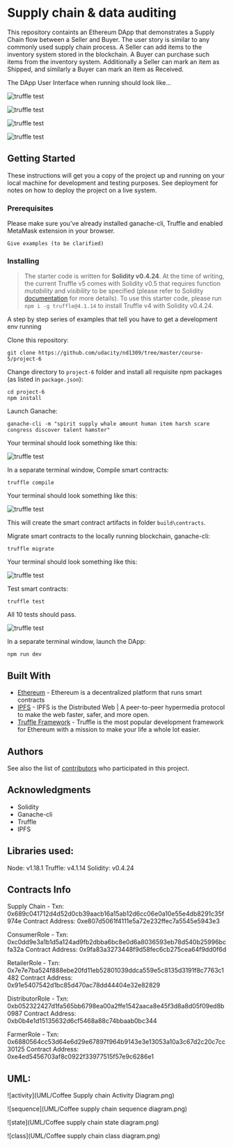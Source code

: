 # Supply chain & data auditing

This repository containts an Ethereum DApp that demonstrates a Supply Chain flow between a Seller and Buyer. The user story is similar to any commonly used supply chain process. A Seller can add items to the inventory system stored in the blockchain. A Buyer can purchase such items from the inventory system. Additionally a Seller can mark an item as Shipped, and similarly a Buyer can mark an item as Received.

The DApp User Interface when running should look like...

![truffle test](images/ftc_product_overview.png)

![truffle test](images/ftc_farm_details.png)

![truffle test](images/ftc_product_details.png)

![truffle test](images/ftc_transaction_history.png)


## Getting Started

These instructions will get you a copy of the project up and running on your local machine for development and testing purposes. See deployment for notes on how to deploy the project on a live system.

### Prerequisites

Please make sure you've already installed ganache-cli, Truffle and enabled MetaMask extension in your browser.

```
Give examples (to be clarified)
```

### Installing

> The starter code is written for **Solidity v0.4.24**. At the time of writing, the current Truffle v5 comes with Solidity v0.5 that requires function *mutability* and *visibility* to be specified (please refer to Solidity [documentation](https://docs.soliditylang.org/en/v0.5.0/050-breaking-changes.html) for more details). To use this starter code, please run `npm i -g truffle@4.1.14` to install Truffle v4 with Solidity v0.4.24. 

A step by step series of examples that tell you have to get a development env running

Clone this repository:

```
git clone https://github.com/udacity/nd1309/tree/master/course-5/project-6
```

Change directory to ```project-6``` folder and install all requisite npm packages (as listed in ```package.json```):

```
cd project-6
npm install
```

Launch Ganache:

```
ganache-cli -m "spirit supply whale amount human item harsh scare congress discover talent hamster"
```

Your terminal should look something like this:

![truffle test](images/ganache-cli.png)

In a separate terminal window, Compile smart contracts:

```
truffle compile
```

Your terminal should look something like this:

![truffle test](images/truffle_compile.png)

This will create the smart contract artifacts in folder ```build\contracts```.

Migrate smart contracts to the locally running blockchain, ganache-cli:

```
truffle migrate
```

Your terminal should look something like this:

![truffle test](images/truffle_migrate.png)

Test smart contracts:

```
truffle test
```

All 10 tests should pass.

![truffle test](images/truffle_test.png)

In a separate terminal window, launch the DApp:

```
npm run dev
```

## Built With

* [Ethereum](https://www.ethereum.org/) - Ethereum is a decentralized platform that runs smart contracts
* [IPFS](https://ipfs.io/) - IPFS is the Distributed Web | A peer-to-peer hypermedia protocol
to make the web faster, safer, and more open.
* [Truffle Framework](http://truffleframework.com/) - Truffle is the most popular development framework for Ethereum with a mission to make your life a whole lot easier.


## Authors

See also the list of [contributors](https://github.com/your/project/contributors.md) who participated in this project.

## Acknowledgments

* Solidity
* Ganache-cli
* Truffle
* IPFS

## Libraries used:
Node: v1.18.1
Truffle: v4.1.14
Solidity: v0.4.24

## Contracts Info
Supply Chain -
Txn: 0x689c041712d4d52d0cb39aacb16a15ab12d6cc06e0a10e55e4db8291c35f974e
Contract Address: 0xe807d5061f4111e5a72e232ffec7a5545e5943e3

ConsumerRole - 
Txn: 0xc0dd9e3a1b1d5a124ad9fb2dbba6bc8e0d6a8036593eb78d540b25996bcfa32a
Contract Address: 0x9fa83a3273448f9d58fec6cb275cea64f9dd0f6d

RetailerRole - 
Txn: 0x7e7e7ba524f888ebe20fd11eb52801039ddca559e5c8135d3191f8c7763c1482
Contract Address: 0x91e5407542d1bc85d470ac78dd44404e32e82829

DistributorRole - 
Txn: 0xb052322427d1fa565bb6798ea00a2ffe1542aaca8e45f3d8a8d05f09ed8b0987
Contract Address: 0xb0b4e1d15135632d6cf5468a88c74bbaab0bc344

FarmerRole - 
Txn: 0x6880564cc53d64e6d29e67897f964b9143e3e13053a10a3c67d2c20c7cc30125
Contract Address: 0xe4ed5456703af8c0922f33977515f57e9c6286e1

## UML:

![activity](UML/Coffee Supply chain Activity Diagram.png)

![sequence](UML/Coffee supply chain sequence diagram.png)

![state](UML/Coffee supply chain state diagram.png)

![class](UML/Coffee supply chain class diagram.png)
